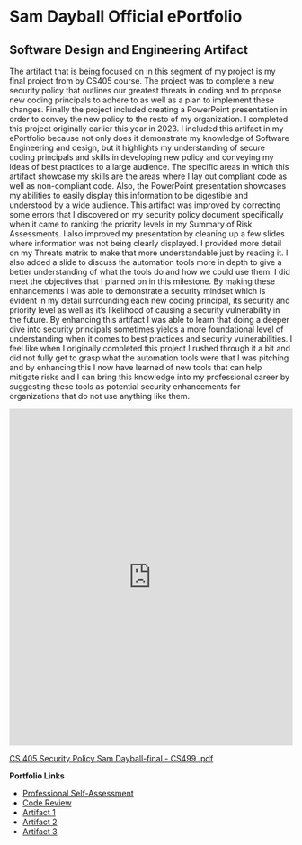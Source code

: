# Sam Dayball Official ePortfolio

## Software Design and Engineering Artifact

The artifact that is being focused on in this segment of my project is my final project from by CS405 course.  The project was to complete a new security policy that outlines our greatest threats in coding and to propose new coding principals to adhere to as well as a plan to implement these changes.  Finally the project included creating a PowerPoint presentation in order to convey the new policy to the resto of my organization. I completed this project originally earlier this year in 2023.
	I included this artifact in my ePortfolio because not only does it demonstrate my knowledge of Software Engineering and design, but it highlights my understanding of secure coding principals and skills in developing new policy and conveying my ideas of best practices to a large audience.  The specific areas in which this artifact showcase my skills are the areas where I lay out compliant code as well as non-compliant code.  Also, the PowerPoint presentation showcases my abilities to easily display this information to be digestible and understood by a wide audience.  This artifact was improved by correcting some errors that I discovered on my security policy document specifically when it came to ranking the priority levels in my Summary of Risk Assessments.  I also improved my presentation by cleaning up a few slides where information was not being clearly displayed.  I provided more detail on my Threats matrix to make that more understandable just by reading it. I also added a slide to discuss the automation tools more in depth to give a better understanding of what the tools do and how we could use them.
	I did meet the objectives that I planned on in this milestone.  By making these enhancements I was able to demonstrate a security mindset which is evident in my detail surrounding each new coding principal, its security and priority level as well as it’s likelihood of causing a security vulnerability in the future. 
	By enhancing this artifact I was able to learn that doing a deeper dive into security principals sometimes yields a more foundational level of understanding when it comes to best practices and security vulnerabilities.  I feel like when I originally completed this project I rushed through it a bit and did not fully get to grasp what the automation tools were that I was pitching and by enhancing this I now have learned of new tools that can help mitigate risks and I can bring this knowledge into my professional career by suggesting these tools as potential security enhancements for organizations that do not use anything like them.
 
 <iframe src="https://github.com/sdayball/sdayball1.github.io/CS405SecurityPolicySamDayball-final-CS499.html" width="100%" height="600" frameborder="0"></iframe>
 
[CS 405 Security Policy Sam Dayball-final - CS499 .pdf](https://github.com/sdayball/sdayball1.github.io/files/12318294/CS.405.Security.Policy.Sam.Dayball-final.-.CS499.pdf)


**Portfolio Links**
- [Professional Self-Assessment](index.html)
- [Code Review](CodeReview.html)
- [Artifact 1](SoftwareDesignEnhancement.html)
- [Artifact 2](DataStructuresAndAlgorithmsEnhancement.html)
- [Artifact 3](DatabasesEnhancement.html)

<div id="markdown-container"></div>
<script src="https://cdn.jsdelivr.net/npm/marked"></script>
<script>
  const markdownContent = `# Sam Dayball Official ePortfolio

	## Software Design and Engineering Artifact

	The artifact that is being focused on in this segment of my project is my final project from by CS405 course.  The project was to complete a new security policy that outlines our greatest threats in coding and to propose new coding principals to adhere to as well as a plan to implement these changes.  Finally the project included creating a PowerPoint presentation in order to convey the new policy to the resto of my organization. I completed this project originally earlier this year in 2023.
	I included this artifact in my ePortfolio because not only does it demonstrate my knowledge of Software Engineering and design, but it highlights my understanding of secure coding principals and skills in developing new policy and conveying my ideas of best practices to a large audience.  The specific areas in which this artifact showcase my skills are the areas where I lay out compliant code as well as non-compliant code.  Also, the PowerPoint presentation showcases my abilities to easily display this information to be digestible and understood by a wide audience.  This artifact was improved by correcting some errors that I discovered on my security policy document specifically when it came to ranking the priority levels in my Summary of Risk Assessments.  I also improved my presentation by cleaning up a few slides where information was not being clearly displayed.  I provided more detail on my Threats matrix to make that more understandable just by reading it. I also added a slide to discuss the automation tools more in depth to give a better understanding of what the tools do and how we could use them.
	I did meet the objectives that I planned on in this milestone.  By making these enhancements I was able to demonstrate a security mindset which is evident in my detail surrounding each new coding principal, its security and priority level as well as it’s likelihood of causing a security vulnerability in the future. 
	By enhancing this artifact I was able to learn that doing a deeper dive into security principals sometimes yields a more foundational level of understanding when it comes to best practices and security vulnerabilities.  I feel like when I originally completed this project I rushed through it a bit and did not fully get to grasp what the automation tools were that I was pitching and by enhancing this I now have learned of new tools that can help mitigate risks and I can bring this knowledge into my professional career by suggesting these tools as potential security enhancements for organizations that do not use anything like them.
 
 	<iframe src="https://github.com/sdayball/sdayball1.github.io/CS405SecurityPolicySamDayball-final-CS499.html" width="100%" height="600" frameborder="0"></iframe>
 
	[CS 405 Security Policy Sam Dayball-final - CS499 .pdf](https://github.com/sdayball/sdayball1.github.io/files/12318294/CS.405.Security.Policy.Sam.Dayball-final.-.CS499.pdf)


	**Portfolio Links**
	- [Professional Self-Assessment](index.html)
	- [Code Review](CodeReview.html)
	- [Artifact 1](SoftwareDesignEnhancement.html)
	- [Artifact 2](DataStructuresAndAlgorithmsEnhancement.html)
	- [Artifact 3](DatabasesEnhancement.html)
'; // Fetch or provide your Markdown content here
 const htmlContent = SoftwareDesignEnhancement(markdownContent);
 document.getElementById('markdown-container').innerHTML = htmlContent;
</script>
